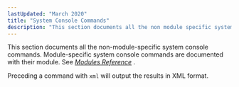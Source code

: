 ```yaml
---
lastUpdated: "March 2020"
title: "System Console Commands"
description: "This section documents all the non module specific system console commands Module specific system console commands are documented with their module See Chapter 14 Modules Reference Preceding a command with xml will output the results in XML format..."
---
```


This section documents all the non-module-specific system console commands. Module-specific system console commands are documented with their module. See [*Modules Reference*](/momentum/3/3-reference/3-reference-modules) .

Preceding a command with `xml` will output the results in XML format.